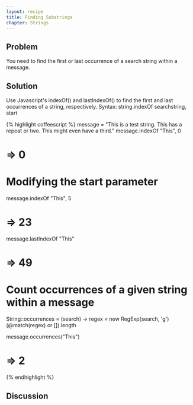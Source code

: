 ```yaml
---
layout: recipe
title: Finding Substrings
chapter: Strings
---
```

## Problem

You need to find the first or last occurrence of a search string within a message.

## Solution

Use Javascript's indexOf() and lastIndexOf() to find the first and last occurrences of a string, respectively.
Syntax: string.indexOf searchstring, start

{% highlight coffeescript %}
message = "This is a test string. This has a repeat or two. This might even have a third."
message.indexOf "This", 0
# => 0

# Modifying the start parameter
message.indexOf "This", 5
# => 23

message.lastIndexOf "This"
# => 49

# Count occurrences of a given string within a message
String::occurrences = (search) ->
  regex = new RegExp(search, 'g')
  (@match(regex) or []).length

message.occurrences("This")
# => 2

{% endhighlight %}

## Discussion
